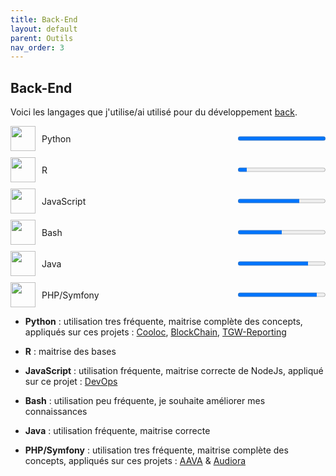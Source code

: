 ```yaml
---
title: Back-End
layout: default
parent: Outils
nav_order: 3
---
```


## Back-End

Voici les langages que j'utilise/ai utilisé pour du développement [back](https://fr.wikipedia.org/wiki/Backend).

<div style="display:flex;align-items:center;margin-bottom:10px;">
  <img src="https://upload.wikimedia.org/wikipedia/commons/thumb/c/c3/Python-logo-notext.svg/1869px-Python-logo-notext.svg.png" width="40" height="40" style="margin-right:10px;">
  <span style="flex:1;">Python</span>
  <progress value="100" max="100"></progress>
</div>

<div style="display:flex;align-items:center;margin-bottom:10px;">
  <img src="https://upload.wikimedia.org/wikipedia/commons/thumb/1/1b/R_logo.svg/1280px-R_logo.svg.png" width="40" height="40" style="margin-right:10px;">
  <span style="flex:1;">R</span>
  <progress value="10" max="100"></progress>
</div>

<div style="display:flex;align-items:center;margin-bottom:10px;">
  <img src="https://upload.wikimedia.org/wikipedia/commons/thumb/9/99/Unofficial_JavaScript_logo_2.svg/1024px-Unofficial_JavaScript_logo_2.svg.png" width="40" height="40" style="margin-right:10px;">
  <span style="flex:1;">JavaScript</span>
  <progress value="70" max="100"></progress>
</div>

<div style="display:flex;align-items:center;margin-bottom:10px;">
  <img src="https://encrypted-tbn0.gstatic.com/images?q=tbn:ANd9GcTJFDJLaUHfkk5JOqF2RTfK4m3RgHi3kM7Txw&s" width="40" height="40" style="margin-right:10px;">
  <span style="flex:1;">Bash</span>
  <progress value="50" max="100"></progress>
</div>

<div style="display:flex;align-items:center;margin-bottom:10px;">
  <img src="https://upload.wikimedia.org/wikipedia/fr/2/2e/Java_Logo.svg" width="40" height="40" style="margin-right:10px;">
  <span style="flex:1;">Java</span>
  <progress value="80" max="100"></progress>
</div>

<div style="display:flex;align-items:center;margin-bottom:10px;">
  <img src="https://upload.wikimedia.org/wikipedia/commons/thumb/2/27/PHP-logo.svg/2560px-PHP-logo.svg.png" width="40" height="40" style="margin-right:10px;">
  <span style="flex:1;">PHP/Symfony</span>
  <progress value="90" max="100"></progress>
</div>

- **Python** : utilisation tres fréquente, maitrise complète des concepts, appliqués sur ces projets : [Cooloc](lien), [BlockChain](lien), [TGW-Reporting](lien)

- **R** : maitrise des bases

- **JavaScript** : utilisation fréquente, maitrise correcte de NodeJs, appliqué sur ce projet : [DevOps](lien)

- **Bash** : utilisation peu fréquente, je souhaite améliorer mes connaissances

- **Java** : utilisation fréquente, maitrise correcte 

- **PHP/Symfony** : utilisation tres fréquente, maitrise complète des concepts, appliqués sur ces projets : [AAVA](lien) & [Audiora](lien)
